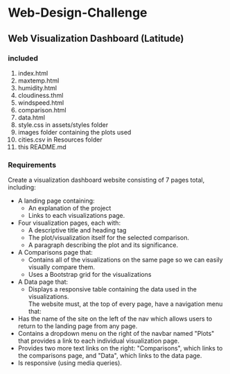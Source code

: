 # Web-Design-Challenge
 
 ## Web Visualization Dashboard (Latitude)

 ### included
1. index.html
2. maxtemp.html
3. humidity.html
4. cloudiness.thml
5. windspeed.html
6. comparison.html
7. data.html
8. style.css in assets/styles folder
9. images folder containing the plots used
10. cities.csv in Resources folder
11. this README.md

 ### Requirements
Create a visualization dashboard website consisting of 7 pages total, including:
* A landing page containing:
  * An explanation of the project
  * Links to each visualizations page.
* Four visualization pages, each with:
  * A descriptive title and heading tag
  * The plot/visualization itself for the selected comparison.
  * A paragraph describing the plot and its significance.
* A Comparisons page that:
  * Contains all of the visualizations on the same page so we can easily visually compare them.
  * Uses a Bootstrap grid for the visualizations
* A Data page that:
  * Displays a responsive table containing the data used in the visualizations.  
The website must, at the top of every page, have a navigation menu that:
 * Has the name of the site on the left of the nav which allows users to return to the landing page from any page.
 * Contains a dropdown menu on the right of the navbar named "Plots" that provides a link to each individual visualization page.
 * Provides two more text links on the right: "Comparisons", which links to the comparisons page, and "Data", which links to the data page.
 * Is responsive (using media queries).




 
